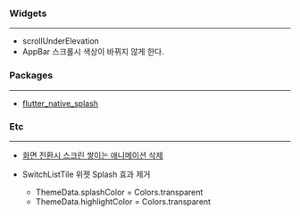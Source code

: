 ### Widgets
---
* scrollUnderElevation
* AppBar 스크롤시 색상이 바뀌지 않게 한다.

### Packages
---
* <a href="https://devocean.sk.com/blog/techBoardDetail.do?ID=164062">flutter_native_splash</a>


### Etc
---
* <a href="https://parksh3641.tistory.com/entry/Flutter-%ED%94%8C%EB%9F%AC%ED%84%B0-%ED%99%94%EB%A9%B4-%EC%A0%84%ED%99%98-%EC%95%A0%EB%8B%88%EB%A9%94%EC%9D%B4%EC%85%98-%EC%82%AD%EC%A0%9C-%EA%B0%84%EB%8B%A8-%EC%82%AC%EC%9A%A9%EB%B2%95-Navigator-Animation">화면 전환시 스크린 쌓이는 애니메이션 삭제</a>

* SwitchListTile 위젯 Splash 효과 제거
    - ThemeData.splashColor = Colors.transparent
    - ThemeData.highlightColor = Colors.transparent